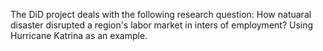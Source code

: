 The DiD project deals with the following research question:
How natuaral disaster disrupted a region's labor market in inters of employment? Using Hurricane Katrina as an example.



